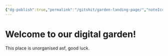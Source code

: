 ```yaml
---
{"dg-publish":true,"permalink":"/gitshit/garden-landing-page/","noteIcon":""}
---
```


# Welcome to our digital garden!
This place is unorganised asf, good luck.